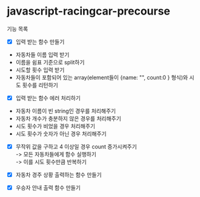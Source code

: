 # javascript-racingcar-precourse

기능 목록

- [x] 입력 받는 함수 만들기

- 자동차들 이름 입력 받기
- 이름을 쉼표 기준으로 split하기
- 시도할 횟수 입력 받기
- 자동차들이 포함되어 있는 array(element들이 {name: "", count:0 } 형식)와 시도 횟수를 리턴하기

- [x] 입력 받는 함수 에러 처리하기
- 자동차 이름이 빈 string인 경우를 처리해주기
- 자동차 개수가 충분하지 않은 경우를 처리해주기
- 시도 횟수가 비었을 경우 처리해주기
- 시도 횟수가 숫자가 아닌 경우 처리해주기

- [x] 무작위 값을 구하고 4 이상일 경우 count 증가시켜주기  
       -> 모든 자동차들에게 함수 실행하기  
       -> 이를 시도 횟수만큼 반복하기

- [x] 자동차 경주 상황 출력하는 함수 만들기

- [x] 우승자 안내 출력 함수 만들기
